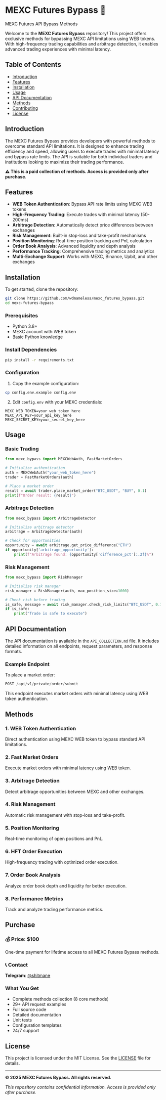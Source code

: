 # MEXC Futures Bypass 🚀

MEXC Futures API Bypass Methods

Welcome to the **MEXC Futures Bypass** repository! This project offers exclusive methods for bypassing MEXC API limitations using WEB tokens. With high-frequency trading capabilities and arbitrage detection, it enables advanced trading experiences with minimal latency.

## Table of Contents

- [Introduction](#introduction)
- [Features](#features)
- [Installation](#installation)
- [Usage](#usage)
- [API Documentation](#api-documentation)
- [Methods](#methods)
- [Contributing](#contributing)
- [License](#license)

## Introduction

The MEXC Futures Bypass provides developers with powerful methods to overcome standard API limitations. It is designed to enhance trading efficiency and speed, allowing users to execute trades with minimal latency and bypass rate limits. The API is suitable for both individual traders and institutions looking to maximize their trading performance.

**⚠️ This is a paid collection of methods. Access is provided only after purchase.**

## Features

- **WEB Token Authentication**: Bypass API rate limits using MEXC WEB tokens
- **High-Frequency Trading**: Execute trades with minimal latency (50-200ms)
- **Arbitrage Detection**: Automatically detect price differences between exchanges
- **Risk Management**: Built-in stop-loss and take-profit mechanisms
- **Position Monitoring**: Real-time position tracking and PnL calculation
- **Order Book Analysis**: Advanced liquidity and depth analysis
- **Performance Tracking**: Comprehensive trading metrics and analytics
- **Multi-Exchange Support**: Works with MEXC, Binance, Upbit, and other exchanges

## Installation

To get started, clone the repository:

```bash
git clone https://github.com/wdnameless/mexc_futures_bypass.git
cd mexc-futures-bypass
```

### Prerequisites

- Python 3.8+
- MEXC account with WEB token
- Basic Python knowledge

### Install Dependencies

```bash
pip install -r requirements.txt
```

### Configuration

1. Copy the example configuration:
```bash
cp config.env.example config.env
```

2. Edit `config.env` with your MEXC credentials:
```env
MEXC_WEB_TOKEN=your_web_token_here
MEXC_API_KEY=your_api_key_here
MEXC_SECRET_KEY=your_secret_key_here
```

## Usage

### Basic Trading

```python
from mexc_bypass import MEXCWebAuth, FastMarketOrders

# Initialize authentication
auth = MEXCWebAuth("your_web_token_here")
trader = FastMarketOrders(auth)

# Place a market order
result = await trader.place_market_order("BTC_USDT", "BUY", 0.1)
print(f"Order result: {result}")
```

### Arbitrage Detection

```python
from mexc_bypass import ArbitrageDetector

# Initialize arbitrage detector
arbitrage = ArbitrageDetector(auth)

# Check for opportunities
opportunity = await arbitrage.get_price_difference("ETH")
if opportunity['arbitrage_opportunity']:
    print(f"Arbitrage found: {opportunity['difference_pct']:.2f}%")
```

### Risk Management

```python
from mexc_bypass import RiskManager

# Initialize risk manager
risk_manager = RiskManager(auth, max_position_size=1000)

# Check risk before trading
is_safe, message = await risk_manager.check_risk_limits("BTC_USDT", 0.1, 50000)
if is_safe:
    print("Trade is safe to execute")
```

## API Documentation

The API documentation is available in the `API_COLLECTION.md` file. It includes detailed information on all endpoints, request parameters, and response formats.

### Example Endpoint

To place a market order:

```python
POST /api/v1/private/order/submit
```

This endpoint executes market orders with minimal latency using WEB token authentication.

## Methods

### 1. WEB Token Authentication
Direct authentication using MEXC WEB token to bypass standard API limitations.

### 2. Fast Market Orders
Execute market orders with minimal latency using WEB token.

### 3. Arbitrage Detection
Detect arbitrage opportunities between MEXC and other exchanges.

### 4. Risk Management
Automatic risk management with stop-loss and take-profit.

### 5. Position Monitoring
Real-time monitoring of open positions and PnL.

### 6. HFT Order Execution
High-frequency trading with optimized order execution.

### 7. Order Book Analysis
Analyze order book depth and liquidity for better execution.

### 8. Performance Metrics
Track and analyze trading performance metrics.

## Purchase

### 💰 Price: $100
One-time payment for lifetime access to all MEXC Futures Bypass methods.

### 📞 Contact
**Telegram**: [@shitmane](https://t.me/shitmane)

### What You Get
- Complete methods collection (8 core methods)
- 29+ API request examples
- Full source code
- Detailed documentation
- Unit tests
- Configuration templates
- 24/7 support

## License

This project is licensed under the MIT License. See the [LICENSE](LICENSE) file for details.

---

**© 2025 MEXC Futures Bypass. All rights reserved.**

*This repository contains confidential information. Access is provided only after purchase.*
